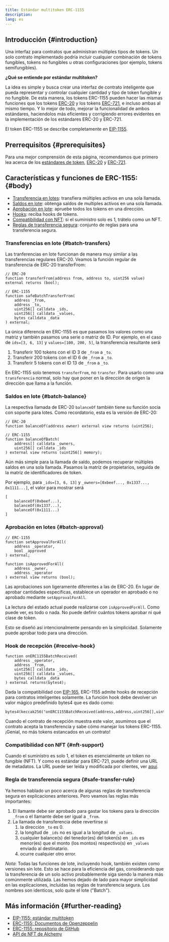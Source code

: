 ```yaml
---
title: Estándar multitoken ERC-1155
description:
lang: es
---
```


## Introducción {#introduction}

Una interfaz para contratos que administran múltiples tipos de tokens. Un solo contrato implementado podría incluir cualquier combinación de tokens fungibles, tokens no fungibles u otras configuraciones (por ejemplo, tokens semifungibles).

**¿Qué se entiende por estándar multitoken?**

La idea es simple y busca crear una interfaz de contrato inteligente que pueda representar y controlar cualquier cantidad y tipo de token fungible y no fungible. De esta manera, los tokens ERC-1155 pueden hacer las mismas funciones que los tokens [ERC-20](/developers/docs/standards/tokens/erc-20/) y los tokens [ERC-721](/developers/docs/standards/tokens/erc-721/), e incluso ambas al mismo tiempo. Y lo mejor de todo, mejorar la funcionalidad de ambos estándares, haciendolos más eficientes y corrigiendo errores evidentes en la implementación de los estándares ERC-20 y ERC-721.

El token ERC-1155 se describe completamente en [EIP-1155](https://eips.ethereum.org/EIPS/eip-1155).

## Prerrequisitos {#prerequisites}

Para una mejor comprensión de esta página, recomendamos que primero lea acerca de los [estándares de token](/developers/docs/standards/tokens/), [ERC-20](/developers/docs/standards/tokens/erc-20/) y [ERC-721](/developers/docs/standards/tokens/erc-721/).

## Características y funciones de ERC-1155: {#body}

- [Transferencia en lotes](#batch_transfers): transfiera múltiples activos en una sola llamada.
- [Saldos en lote](#batch_balance): obtenga saldos de multiples activos en una sola llamada.
- [Aprobación en lote](#batch_approval): apruebe todos los tokens en una dirección.
- [Hooks](#recieve_hook): reciba hooks de tokens.
- [Compatibilidad con NFT](#nft_support): si el suministro solo es 1, trátelo como un NFT.
- [Reglas de transferencia segura](#safe_transfer_rule): conjunto de reglas para una transferencia segura.

### Transferencias en lote {#batch-transfers}

Las tranferencias en lote funcionan de manera muy similar a las transferencias regulares ERC-20. Veamos la función regular de transferencia de ERC-20 transferFrom:

```solidity
// ERC-20
function transferFrom(address from, address to, uint256 value) external returns (bool);

// ERC-1155
function safeBatchTransferFrom(
    address _from,
    address _to,
    uint256[] calldata _ids,
    uint256[] calldata _values,
    bytes calldata _data
) external;
```

La única diferencia en ERC-1155 es que pasamos los valores como una matriz y también pasamos una serie o matriz de ID. Por ejemplo, en el caso de `ids=[3, 6, 13]` y `values=[100, 200, 5]`, la transferencia resultante será

1. Transferir 100 tokens con el ID 3 de `_from` a `_to`.
2. Transferir 200 tokens con el ID 6 de `_from` a `_to`.
3. Transferir 5 tokens con el ID 13 de `_from` a `_to`.

En ERC-1155 solo tenemos `transferFrom`, no `transfer`. Para usarlo como una `transferencia` normal, solo hay que poner en la dirección de origen la dirección que llama a la función.

### Saldos en lote {#batch-balance}

La respectiva llamada de ERC-20 `balanceOf` también tiene su función socia con soporte para lotes. Como recordatorio, esta es la versión de ERC-20:

```solidity
// ERC-20
function balanceOf(address owner) external view returns (uint256);

// ERC-1155
function balanceOfBatch(
    address[] calldata _owners,
    uint256[] calldata _ids
) external view returns (uint256[] memory);
```

Aún más simple para la llamada de saldo, podemos recuperar múltiples saldos en una sola llamada. Pasamos la matríz de propietarios, seguida de la matríz de identificadores de token.

Por ejemplo, para `_ids=[3, 6, 13]` y `_owners=[0xbeef..., 0x1337..., 0x1111...]`, el valor para mostrar será

```solidity
[
    balanceOf(0xbeef...),
    balanceOf(0x1337...),
    balanceOf(0x1111...)
]
```

### Aprobación en lotes {#batch-approval}

```solidity
// ERC-1155
function setApprovalForAll(
    address _operator,
    bool _approved
) external;

function isApprovedForAll(
    address _owner,
    address _operator
) external view returns (bool);
```

Las aprobaciones son ligeramente diferentes a las de ERC-20. En lugar de aprobar cantidades especificas, establece un operador en aprobado o no aprobado mediante `setApprovalForAll`.

La lectura del estado actual puede realizarse con `isApprovedForAll`. Como puede ver, es todo o nada. No puede definir cuántos tokens aprobar ni qué clase de token.

Esto se diseñó así intencionalmente pensando en la simplicidad. Solamente puede aprobar todo para una dirección.

### Hook de recepción {#receive-hook}

```solidity
function onERC1155BatchReceived(
    address _operator,
    address _from,
    uint256[] calldata _ids,
    uint256[] calldata _values,
    bytes calldata _data
) external returns(bytes4);
```

Dada la compatibilidad con [EIP-165](https://eips.ethereum.org/EIPS/eip-165), ERC-1155 admite hooks de recepción para contratos inteligentes solamente. La función hook debe devolver un valor mágico predefinido bytes4 que es dado como:

```solidity
bytes4(keccak256("onERC1155BatchReceived(address,address,uint256[],uint256[],bytes)"))
```

Cuando el contrato de recepción muestra este valor, asumimos que el contrato acepta la transferencia y sabe cómo manejar los tokens ERC-1155. ¡Genial, no más tokens estancados en un contrato!

### Compatibilidad con NFT {#nft-support}

Cuando el suministro es solo 1, el token es esencialmente un token no fungible (NFT). Y como es estándar para ERC-721, puede definir una URL de metadatos. La URL puede ser leída y modificada por clientes, ver [aquí](https://eips.ethereum.org/EIPS/eip-1155#metadata).

### Regla de transferencia segura {#safe-transfer-rule}

Ya hemos hablado un poco acerca de algunas reglas de transferencia segura en explicaciones anteriores. Pero veamos las reglas más importantes:

1. El llamante debe ser aprobado para gastar los tokens para la dirección `_from` o el llamante debe ser igual a `_from`.
2. La llamada de transferencia debe revertirse si
   1. la dirección `_to` es 0.
   2. la longitud de `_ids` no es igual a la longitud de `_values`.
   3. cualquier balance(s) del tenedor(es) del token(s) en `_ids` es menor(es) que el monto (los montos) respectivo(s) en `_values` enviado al destinatario.
   4. ocurre cualquier otro error.

_Nota_: Todas las funciones de lote, incluyendo hook, también existen como versiones sin lote. Esto se hace para la eficiencia del gas, considerando que la transferencia de un solo activo probablemente siga siendo la manera más comúnmente utilizada. Las hemos dejado de lado para mayor simplicidad en las explicaciones, incluidas las reglas de transferencia segura. Los nombres son identicos, solo quite el lote ("Batch").

## Más información {#further-reading}

- [EIP-1155: estándar multitoken](https://eips.ethereum.org/EIPS/eip-1155)
- [ERC-1155: Documentos de Openzeppelin](https://docs.openzeppelin.com/contracts/3.x/erc1155)
- [ERC-1155: repositorio de GitHub](https://github.com/enjin/erc-1155)
- [API de NFT de Alchemy](https://docs.alchemy.com/alchemy/enhanced-apis/nft-api)
